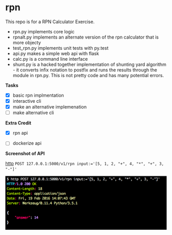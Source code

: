 # rpn

This repo is for a RPN Calculator Exercise.

 - rpn.py implements core logic
 - rpnalt.py implements an alternate version of the rpn calculator that is more objecty
 - test_rpn.py implements unit tests with py.test
 - api.py makes a simple web api with flask
 - calc.py is a command line interface
 - shunt.py is a hacked together implementation of shunting yard algorithm - it converts 
   infix notation to postfix and runs the results through the module in rpn.py. This is 
   not pretty code and has many potential errors.

**Tasks**

 - [x] basic rpn implmentation
 - [x] interactive cli
 - [x] make an alternative implemenation
 - [ ] make alternative cli

**Extra Credit**

 - [x] rpn api
 - [ ] dockerize api


**Screenshot of API**

[http](https://github.com/jkbrzt/httpie) `POST 127.0.0.1:5000/v1/rpn input:='[5, 1, 2, "+", 4, "*", "+", 3, "-"]'`

![screen shot using api](https://raw.githubusercontent.com/meantheory/rpn/master/Screenshot.2016-02-19.09.08.09.png)
